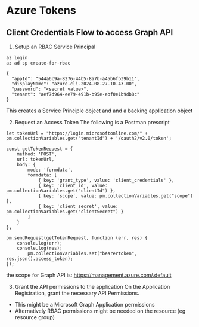 # Azure Tokens

## Client Credentials Flow to access Graph API
1. Setup an RBAC Service Principal
```
az login
az ad sp create-for-rbac

{
  "appId": "544a6c9a-8276-44b5-8a7b-a45b6fb39b11",
  "displayName": "azure-cli-2024-08-27-10-43-00",
  "password": "<secret value>",
  "tenant": "aef7d964-ee79-491b-b95e-ebf0e1b9db8c"
}
```
This creates a Service Principle object and and a backing application object

2. Request an Access Token
The following is a Postman prescript
```
let tokenUrl = "https://login.microsoftonline.com/" + pm.collectionVariables.get("tenantId") + '/oauth2/v2.0/token';

const getTokenRequest = {
    method: 'POST',
    url: tokenUrl,
    body: {
        mode: 'formdata',
        formdata: [
            { key: 'grant_type', value: 'client_credentials' },
            { key: 'client_id', value: pm.collectionVariables.get("clientId") },
            { key: 'scope', value: pm.collectionVariables.get("scope") },
            { key: 'client_secret', value: pm.collectionVariables.get("clientSecret") }
        ]
    }
};

pm.sendRequest(getTokenRequest, function (err, res) {
    console.log(err);
    console.log(res);
        pm.collectionVariables.set("bearertoken", res.json().access_token);
});
```
the scope for Graph API is: https://management.azure.com/.default

3. Grant the API permissions to the application
On the Application Registration, grant the necessary API Permissions.
- This might be a Microsoft Graph Application permissions
- Alternatively RBAC permissions might be needed on the resource (eg resource group)
